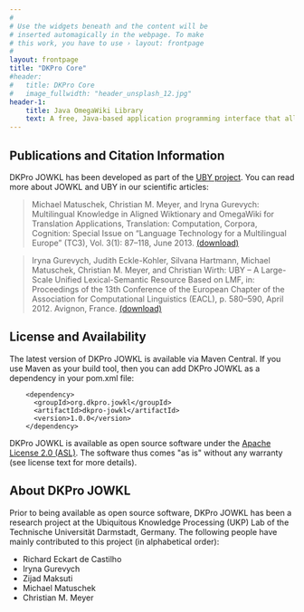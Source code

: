 ```yaml
---
#
# Use the widgets beneath and the content will be
# inserted automagically in the webpage. To make
# this work, you have to use › layout: frontpage
#
layout: frontpage
title: "DKPro Core"
#header:
#	title: DKPro Core
#   image_fullwidth: "header_unsplash_12.jpg"
header-1:
    title: Java OmegaWiki Library
    text: A free, Java-based application programming interface that allows to access all information in the free, multi-lingual online dictionary. ... Many NLP tools are already freely available in the NLP research community. DKPro Core provides Apache UIMA components wrapping these tools (and some original tools) so they can be used interchangeably in UIMA processing pipelines. DKPro Core builds heavily on uimaFIT which allows for rapid and easy development of NLP processing pipelines, for wrapping existing tools and for creating original UIMA components.
---
```



Publications and Citation Information
-------------------------------------

DKPro JOWKL has been developed as part of the [UBY project][2]. You can read more 
about JOWKL and UBY in our scientific articles:

> Michael Matuschek, Christian M. Meyer, and Iryna Gurevych: Multilingual 
  Knowledge in Aligned Wiktionary and Omega­Wiki for Translation Applications, 
  Translation: Computation, Corpora, Cognition: Special Issue on “Language 
  Technology for a Multilingual Europe” (TC3), Vol. 3(1): 87–118, June 2013.
  [(download)][3]

> Iryna Gurevych, Judith Eckle-Kohler, Silvana Hartmann, Michael Matuschek, 
  Christian M. Meyer, and Christian Wirth: UBY – A Large-Scale Unified 
  Lexical-Semantic Resource Based on LMF, in: Proceedings of the 13th 
  Conference of the European Chapter of the Association for Computational 
  Linguistics (EACL), p. 580–590, April 2012. Avignon, France.
  [(download)][4]  


License and Availability
------------------------

The latest version of DKPro JOWKL is available via Maven Central. 
If you use Maven as your build tool, then you can add DKPro JOWKL 
as a dependency in your pom.xml file:

		<dependency>
		  <groupId>org.dkpro.jowkl</groupId>
		  <artifactId>dkpro-jowkl</artifactId>
		  <version>1.0.0</version>
		</dependency>

DKPro JOWKL is available as open source software under the 
[Apache License 2.0 (ASL)][5]. The software thus comes "as is" without any 
warranty (see license text for more details).


About DKPro JOWKL
-----------------

Prior to being available as open source software, DKPro JOWKL has been 
a research project at the Ubiquitous Knowledge Processing (UKP) Lab of 
the Technische Universität Darmstadt, Germany. The following people have 
mainly contributed to this project (in alphabetical order):

* Richard Eckart de Castilho
* Iryna Gurevych
* Zijad Maksuti
* Michael Matuschek
* Christian M. Meyer


[1]: http://www.omegawiki.org/
[2]: http://www.ukp.informatik.tu-darmstadt.de/uby/
[3]: http://www.t-c3.org/index.php/t-c3/article/view/20
[4]: http://www.aclweb.org/anthology/E/E12/E12-1059.pdf
[5]: http://www.apache.org/licenses/LICENSE-2.0
